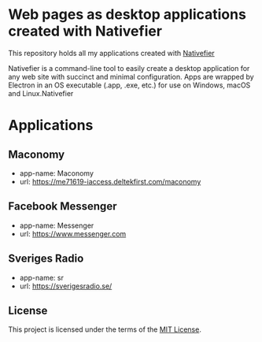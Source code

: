 # Web pages as desktop applications created with Nativefier

This repository holds all my applications created with [Nativefier](https://github.com/jiahaog/nativefier)

Nativefier is a command-line tool to easily create a desktop application for any web site with succinct and minimal configuration. Apps are wrapped by Electron in an OS executable (.app, .exe, etc.) for use on Windows, macOS and Linux.Nativefier


# Applications
## Maconomy   
-  app-name: Maconomy   
-  url: https://me71619-iaccess.deltekfirst.com/maconomy
## Facebook Messenger   
-  app-name: Messenger   
-  url: https://www.messenger.com
## Sveriges Radio   
-  app-name: sr   
-  url: https://sverigesradio.se/




## License

This project is licensed under the terms of the [MIT License](LICENSE).